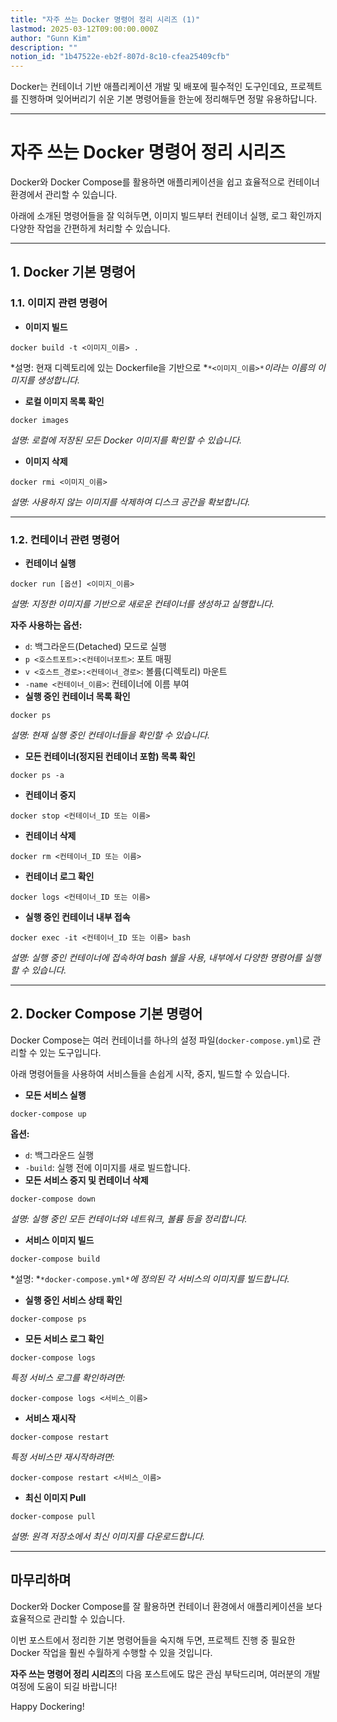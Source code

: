 ```yaml
---
title: "자주 쓰는 Docker 명령어 정리 시리즈 (1)"
lastmod: 2025-03-12T09:00:00.000Z
author: "Gunn Kim"
description: ""
notion_id: "1b47522e-eb2f-807d-8c10-cfea25409cfb"
---
```


Docker는 컨테이너 기반 애플리케이션 개발 및 배포에 필수적인 도구인데요, 프로젝트를 진행하며 잊어버리기 쉬운 기본 명령어들을 한눈에 정리해두면 정말 유용하답니다.

---

# 자주 쓰는 Docker 명령어 정리 시리즈

Docker와 Docker Compose를 활용하면 애플리케이션을 쉽고 효율적으로 컨테이너 환경에서 관리할 수 있습니다.

아래에 소개된 명령어들을 잘 익혀두면, 이미지 빌드부터 컨테이너 실행, 로그 확인까지 다양한 작업을 간편하게 처리할 수 있습니다.

---

## 1. Docker 기본 명령어

### 1.1. **이미지 관련 명령어**

- **이미지 빌드**
```shell
docker build -t <이미지_이름> .
```

*설명: 현재 디렉토리에 있는 Dockerfile을 기반으로 *`*<이미지_이름>*`*이라는 이름의 이미지를 생성합니다.*

- **로컬 이미지 목록 확인**
```shell
docker images
```

*설명: 로컬에 저장된 모든 Docker 이미지를 확인할 수 있습니다.*

- **이미지 삭제**
```shell
docker rmi <이미지_이름>
```

*설명: 사용하지 않는 이미지를 삭제하여 디스크 공간을 확보합니다.*


---

### 1.2. **컨테이너 관련 명령어**

- **컨테이너 실행**
```shell
docker run [옵션] <이미지_이름>
```

*설명: 지정한 이미지를 기반으로 새로운 컨테이너를 생성하고 실행합니다.*

**자주 사용하는 옵션:**

- `d`: 백그라운드(Detached) 모드로 실행
- `p <호스트포트>:<컨테이너포트>`: 포트 매핑
- `v <호스트_경로>:<컨테이너_경로>`: 볼륨(디렉토리) 마운트
- `-name <컨테이너_이름>`: 컨테이너에 이름 부여
- **실행 중인 컨테이너 목록 확인**
```shell
docker ps
```

*설명: 현재 실행 중인 컨테이너들을 확인할 수 있습니다.*

- **모든 컨테이너(정지된 컨테이너 포함) 목록 확인**
```shell
docker ps -a
```

- **컨테이너 중지**
```shell
docker stop <컨테이너_ID 또는 이름>
```

- **컨테이너 삭제**
```shell
docker rm <컨테이너_ID 또는 이름>
```

- **컨테이너 로그 확인**
```shell
docker logs <컨테이너_ID 또는 이름>
```

- **실행 중인 컨테이너 내부 접속**
```shell
docker exec -it <컨테이너_ID 또는 이름> bash
```

*설명: 실행 중인 컨테이너에 접속하여 bash 쉘을 사용, 내부에서 다양한 명령어를 실행할 수 있습니다.*


---

## 2. Docker Compose 기본 명령어

Docker Compose는 여러 컨테이너를 하나의 설정 파일(`docker-compose.yml`)로 관리할 수 있는 도구입니다.

아래 명령어들을 사용하여 서비스들을 손쉽게 시작, 중지, 빌드할 수 있습니다.

- **모든 서비스 실행**
```shell
docker-compose up
```

**옵션:**

- `d`: 백그라운드 실행
- `-build`: 실행 전에 이미지를 새로 빌드합니다.
- **모든 서비스 중지 및 컨테이너 삭제**
```shell
docker-compose down
```

*설명: 실행 중인 모든 컨테이너와 네트워크, 볼륨 등을 정리합니다.*

- **서비스 이미지 빌드**
```shell
docker-compose build

```

*설명: *`*docker-compose.yml*`*에 정의된 각 서비스의 이미지를 빌드합니다.*

- **실행 중인 서비스 상태 확인**
```shell
docker-compose ps
```

- **모든 서비스 로그 확인**
```shell
docker-compose logs
```

*특정 서비스 로그를 확인하려면:*

```shell
docker-compose logs <서비스_이름>
```

- **서비스 재시작**
```shell
docker-compose restart
```

*특정 서비스만 재시작하려면:*

```shell
docker-compose restart <서비스_이름>
```

- **최신 이미지 Pull**
```shell
docker-compose pull
```

*설명: 원격 저장소에서 최신 이미지를 다운로드합니다.*


---

## 마무리하며

Docker와 Docker Compose를 잘 활용하면 컨테이너 환경에서 애플리케이션을 보다 효율적으로 관리할 수 있습니다.

이번 포스트에서 정리한 기본 명령어들을 숙지해 두면, 프로젝트 진행 중 필요한 Docker 작업을 훨씬 수월하게 수행할 수 있을 것입니다.

**자주 쓰는 명령어 정리 시리즈**의 다음 포스트에도 많은 관심 부탁드리며, 여러분의 개발 여정에 도움이 되길 바랍니다!

Happy Dockering!

